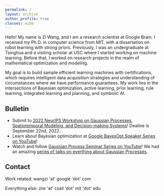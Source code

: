 ```yaml
---
permalink: /
layout: archive
author_profile: true
classes: wide
---
```


Hello! My name is Zi Wang, and I am a research scientist at Google Brain. I received my Ph.D. in computer science from MIT, with a dissertation on robot learning with strong priors. Previously, I was an undergraduate at Tsinghua and a visiting scholar at USC where I started working on machine learning. Before that, I worked on research projects in the realm of mathematical optimization and modeling.


My goal is to build sample efficient learning machines with certifications, which requires intelligent data acquisition strategies and understanding of circumstances where we have performance guarantees. My work lies in the intersections of Bayesian optimization, active learning, prior learning, rule learning, integrated learning and planning, and symbolic AI.

## Bulletin

- Submit to [2022 NeurIPS Workshop on Gaussian Processes, Spatiotemporal Modeling, and Decision-making Systems](https://gp-seminar-series.github.io/neurips-2022/)! Dealine is September 22nd, 2022.
- Learn about Bayesian optimization at [Google BayesOpt Speaker Series on YouTube](https://www.youtube.com/playlist?list=PLSIUOFhnxEiAxb-3cR_dms4PYr6voVcER)!
- Watch and follow [Gaussian Process Seminar Series on YouTube](https://www.youtube.com/channel/UCsEAZc42CX7xv3Rtr82SAeg)! We had an amazing [series of talks on everthing about Gaussian Processes](https://gp-seminar-series.github.io/).


## Contact
Work related: wangzi 'at' google 'dot' com

Everything else: ziw 'at' csail 'dot' mit 'dot' edu

